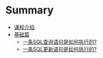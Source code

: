 # Summary

* [课程介绍](README.md)
* [基础篇]()
  * [一条SQL查询语句是如何执行的?](basis/一条SQL查询语句是如何执行的.md)
  * [一条SQL更新语句是如何执行的?](basis/一条SQL更新语句是如何执行的.md)
